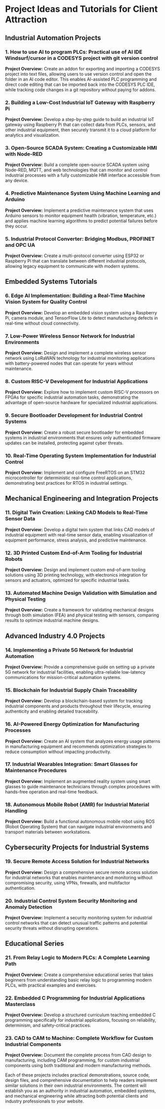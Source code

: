 # Project Ideas and Tutorials for Client Attraction

## Industrial Automation Projects

### 1. How to use AI to program PLCs: Practical use of AI IDE Windsurf/cursor in a CODESYS project with git version control

**Project Overview:** Create an addon for exporting and importing a CODESYS project into text files, allowing users to use version control and open the folder in an AI code editor. This enables AI-assisted PLC programming and direct code editing that can be imported back into the CODESYS PLC IDE, while tracking code changes in a git repository without paying for addons.

### 2. Building a Low-Cost Industrial IoT Gateway with Raspberry Pi

**Project Overview:** Develop a step-by-step guide to build an industrial IoT gateway using Raspberry Pi that can collect data from PLCs, sensors, and other industrial equipment, then securely transmit it to a cloud platform for analytics and visualization.

### 3. Open-Source SCADA System: Creating a Customizable HMI with Node-RED

**Project Overview:** Build a complete open-source SCADA system using Node-RED, MQTT, and web technologies that can monitor and control industrial processes with a fully customizable HMI interface accessible from any device.

### 4. Predictive Maintenance System Using Machine Learning and Arduino

**Project Overview:** Implement a predictive maintenance system that uses Arduino sensors to monitor equipment health (vibration, temperature, etc.) and applies machine learning algorithms to predict potential failures before they occur.

### 5. Industrial Protocol Converter: Bridging Modbus, PROFINET and OPC UA

**Project Overview:** Create a multi-protocol converter using ESP32 or Raspberry Pi that can translate between different industrial protocols, allowing legacy equipment to communicate with modern systems.

## Embedded Systems Tutorials

### 6. Edge AI Implementation: Building a Real-Time Machine Vision System for Quality Control

**Project Overview:** Develop an embedded vision system using a Raspberry Pi, camera module, and TensorFlow Lite to detect manufacturing defects in real-time without cloud connectivity.

### 7. Low-Power Wireless Sensor Network for Industrial Environments

**Project Overview:** Design and implement a complete wireless sensor network using LoRaWAN technology for industrial monitoring applications with battery-powered nodes that can operate for years without maintenance.

### 8. Custom RISC-V Development for Industrial Applications

**Project Overview:** Explore how to implement custom RISC-V processors on FPGAs for specific industrial automation tasks, demonstrating the advantage of open-source hardware for specialized industrial applications.

### 9. Secure Bootloader Development for Industrial Control Systems

**Project Overview:** Create a robust secure bootloader for embedded systems in industrial environments that ensures only authenticated firmware updates can be installed, protecting against cyber threats.

### 10. Real-Time Operating System Implementation for Industrial Control

**Project Overview:** Implement and configure FreeRTOS on an STM32 microcontroller for deterministic real-time control applications, demonstrating best practices for RTOS in industrial settings.

## Mechanical Engineering and Integration Projects

### 11. Digital Twin Creation: Linking CAD Models to Real-Time Sensor Data

**Project Overview:** Develop a digital twin system that links CAD models of industrial equipment with real-time sensor data, enabling visualization of equipment performance, stress analysis, and predictive maintenance.

### 12. 3D Printed Custom End-of-Arm Tooling for Industrial Robots

**Project Overview:** Design and implement custom end-of-arm tooling solutions using 3D printing technology, with electronics integration for sensors and actuators, optimized for specific industrial tasks.

### 13. Automated Machine Design Validation with Simulation and Physical Testing

**Project Overview:** Create a framework for validating mechanical designs through both simulation (FEA) and physical testing with sensors, comparing results to optimize industrial machine designs.

## Advanced Industry 4.0 Projects

### 14. Implementing a Private 5G Network for Industrial Automation

**Project Overview:** Provide a comprehensive guide on setting up a private 5G network for industrial facilities, enabling ultra-reliable low-latency communications for mission-critical automation systems.

### 15. Blockchain for Industrial Supply Chain Traceability

**Project Overview:** Develop a blockchain-based system for tracking industrial components and products throughout their lifecycle, ensuring authenticity and enabling detailed traceability.

### 16. AI-Powered Energy Optimization for Manufacturing Processes

**Project Overview:** Create an AI system that analyzes energy usage patterns in manufacturing equipment and recommends optimization strategies to reduce consumption without impacting productivity.

### 17. Industrial Wearables Integration: Smart Glasses for Maintenance Procedures

**Project Overview:** Implement an augmented reality system using smart glasses to guide maintenance technicians through complex procedures with hands-free operation and real-time feedback.

### 18. Autonomous Mobile Robot (AMR) for Industrial Material Handling

**Project Overview:** Build a functional autonomous mobile robot using ROS (Robot Operating System) that can navigate industrial environments and transport materials between workstations.

## Cybersecurity Projects for Industrial Systems

### 19. Secure Remote Access Solution for Industrial Networks

**Project Overview:** Design a comprehensive secure remote access solution for industrial networks that enables maintenance and monitoring without compromising security, using VPNs, firewalls, and multifactor authentication.

### 20. Industrial Control System Security Monitoring and Anomaly Detection

**Project Overview:** Implement a security monitoring system for industrial control networks that can detect unusual traffic patterns and potential security threats without disrupting operations.

## Educational Series

### 21. From Relay Logic to Modern PLCs: A Complete Learning Path

**Project Overview:** Create a comprehensive educational series that takes beginners from understanding basic relay logic to programming modern PLCs, with practical examples and exercises.

### 22. Embedded C Programming for Industrial Applications Masterclass

**Project Overview:** Develop a structured curriculum teaching embedded C programming specifically for industrial applications, focusing on reliability, determinism, and safety-critical practices.

### 23. CAD to CAM to Machine: Complete Workflow for Custom Industrial Components

**Project Overview:** Document the complete process from CAD design to manufacturing, including CAM programming, for custom industrial components using both traditional and modern manufacturing methods.

Each of these projects includes practical demonstrations, source code, design files, and comprehensive documentation to help readers implement similar solutions in their own industrial environments. The content will establish you as an authority in industrial automation, embedded systems, and mechanical engineering while attracting both potential clients and industry professionals to your website.
